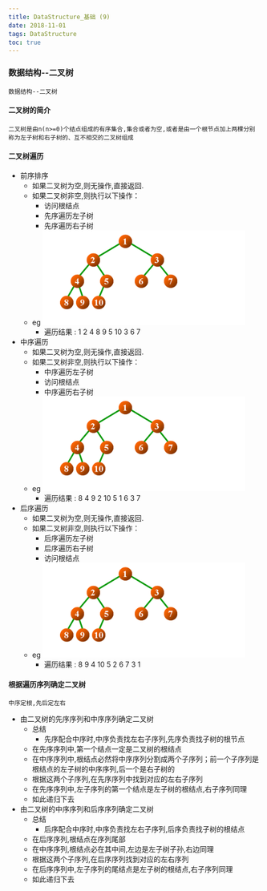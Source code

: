 ```yaml
---
title: DataStructure_基础 (9)
date: 2018-11-01
tags: DataStructure
toc: true
---
```


### 数据结构--二叉树
    数据结构--二叉树

<!-- more -->

#### 二叉树的简介
    二叉树是由n(n>=0)个结点组成的有序集合,集合或者为空,或者是由一个根节点加上两棵分别称为左子树和右子树的、互不相交的二叉树组成

#### 二叉树遍历
- 前序排序
    * 如果二叉树为空,则无操作,直接返回.
    * 如果二叉树非空,则执行以下操作：
        * 访问根结点
        * 先序遍历左子树
        * 先序遍历右子树
    * eg
        ![先序遍历二叉树](/img/20181101_1.jpg)
        * 遍历结果 : 1 2 4 8 9 5 10 3 6 7
- 中序遍历
    * 如果二叉树为空,则无操作,直接返回.
    * 如果二叉树非空,则执行以下操作：
        * 中序遍历左子树
        * 访问根结点
        * 中序遍历右子树
    * eg
        ![中序遍历二叉树](/img/20181101_1.jpg)
        * 遍历结果 : 8 4 9 2 10 5 1 6 3 7
- 后序遍历
    * 如果二叉树为空,则无操作,直接返回.
    * 如果二叉树非空,则执行以下操作：
        * 后序遍历左子树
        * 后序遍历右子树
        * 访问根结点
    * eg
        ![后序遍历二叉树](/img/20181101_1.jpg)
        * 遍历结果 : 8 9 4 10 5 2 6 7 3 1

#### 根据遍历序列确定二叉树
    中序定根,先后定左右
- 由二叉树的先序序列和中序序列确定二叉树
    * 总结
        * 先序配合中序时,中序负责找左右子序列,先序负责找子树的根节点 
    * 在先序序列中,第一个结点一定是二叉树的根结点 
    * 在中序序列中,根结点必然将中序序列分割成两个子序列；前一个子序列是根结点的左子树的中序序列,后一个是右子树的 
    * 根据这两个子序列,在先序序列中找到对应的左右子序列 
    * 在先序序列中,左子序列的第一个结点是左子树的根结点,右子序列同理 
    * 如此递归下去
- 由二叉树的中序序列和后序序列确定二叉树
    * 总结
        * 后序配合中序时,中序负责找左右子序列,后序负责找子树的根结点
    * 在后序序列,根结点在序列尾部 
    * 在中序序列,根结点必在其中间,左边是左子树子孙,右边同理 
    * 根据这两个子序列,在后序序列找到对应的左右序列 
    * 在后序序列中,左子序列的尾结点是左子树的根结点,右子序列同理 
    * 如此递归下去

